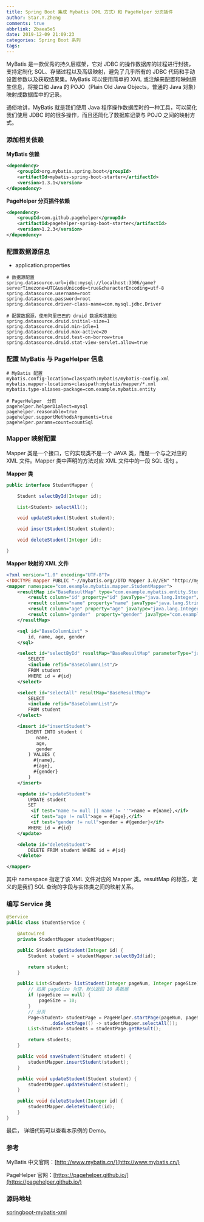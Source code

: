 ```yaml
---
title: Spring Boot 集成 Mybatis（XML 方式）和 PageHelper 分页插件
author: Star.Y.Zheng
comments: true
abbrlink: 2baea5e5
date: 2019-12-09 21:09:23
categories: Spring Boot 系列
tags:
---
```


MyBatis 是一款优秀的持久层框架，它对 JDBC 的操作数据库的过程进行封装，支持定制化 SQL、存储过程以及高级映射，避免了几乎所有的 JDBC 代码和手动设置参数以及获取结果集。MyBatis 可以使用简单的 XML 或注解来配置和映射原生信息，将接口和 Java 的 POJO（Plain Old Java Objects，普通的 Java 对象）映射成数据库中的记录。

通俗地讲，MyBatis 就是我们使用 Java 程序操作数据库时的一种工具，可以简化我们使用 JDBC 时的很多操作，而且还简化了数据库记录与 POJO 之间的映射方式。

<!-- more -->

### 添加相关依赖

**MyBatis 依赖**

```xml
<dependency>
    <groupId>org.mybatis.spring.boot</groupId>
    <artifactId>mybatis-spring-boot-starter</artifactId>
    <version>1.3.1</version>
</dependency>
```

**PageHelper 分页插件依赖**

```xml
<dependency>
    <groupId>com.github.pagehelper</groupId>
    <artifactId>pagehelper-spring-boot-starter</artifactId>
    <version>1.2.3</version>
</dependency>
```

### 配置数据源信息

- application.properties

```properties
# 数据源配置
spring.datasource.url=jdbc:mysql://localhost:3306/game?serverTimezone=UTC&useUnicode=true&characterEncoding=utf-8
spring.datasource.username=root
spring.datasource.password=root
spring.datasource.driver-class-name=com.mysql.jdbc.Driver

# 配置数据源，使用阿里巴巴的 druid 数据库连接池
spring.datasource.druid.initial-size=1
spring.datasource.druid.min-idle=1
spring.datasource.druid.max-active=20
spring.datasource.druid.test-on-borrow=true
spring.datasource.druid.stat-view-servlet.allow=true
```

### 配置 MyBatis 与 PageHelper 信息

```properties
# MyBatis 配置
mybatis.config-location=classpath:mybatis/mybatis-config.xml
mybatis.mapper-locations=classpath:mybatis/mapper/*.xml
mybatis.type-aliases-package=com.example.mybatis.entity

# PagerHelper  分页
pagehelper.helperDialect=mysql
pagehelper.reasonable=true
pagehelper.supportMethodsArguments=true
pagehelper.params=count=countSql
```

### Mapper 映射配置

Mapper 类是一个接口，它的实现类不是一个 JAVA 类，而是一个与之对应的 XML 文件。Mapper 类中声明的方法对应 XML 文件中的一段 SQL 语句 。 

**Mapper 类**

```java
public interface StudentMapper {

    Student selectById(Integer id);

    List<Student> selectAll();

    void updateStudent(Student student);

    void insertStudent(Student student);

    void deleteStudent(Integer id);

}
```

**Mapper 映射的 XML 文件**

```xml
<?xml version="1.0" encoding="UTF-8"?>
<!DOCTYPE mapper PUBLIC "-//mybatis.org//DTD Mapper 3.0//EN" "http://mybatis.org/dtd/mybatis-3-mapper.dtd">
<mapper namespace="com.example.mybatis.mapper.StudentMapper">
    <resultMap id="BaseResultMap" type="com.example.mybatis.entity.Student">
        <result column="id" property="id" javaType="java.lang.Integer"/>
        <result column="name" property="name" javaType="java.lang.String"/>
        <result column="age" property="age" javaType="java.lang.Integer"/>
        <result column="gender"  property="gender" javaType="com.example.mybatis.constant.GenderEnum"/>
    </resultMap>

    <sql id="BaseColumnList" >
        id, name, age, gender
    </sql>

    <select id="selectById" resultMap="BaseResultMap" parameterType="java.lang.Integer">
        SELECT
        <include refid="BaseColumnList"/>
        FROM student
        WHERE id = #{id}
    </select>

    <select id="selectAll" resultMap="BaseResultMap">
        SELECT
        <include refid="BaseColumnList"/>
        FROM student
    </select>

    <insert id="insertStudent">
       INSERT INTO student (
           name,
           age,
           gender
        ) VALUES (
          #{name},
          #{age},
          #{gender}
        )
    </insert>

    <update id="updateStudent">
        UPDATE student
        SET 
         <if test="name != null || name != ''">name = #{name},</if>
         <if test="age != null">age = #{age},</if>
         <if test="gender != null">gender = #{gender}</if>
        WHERE id = #{id}
    </update>

    <delete id="deleteStudent">
        DELETE FROM student WHERE id = #{id}
    </delete>

</mapper>
```

其中 namespace 指定了该 XML 文件对应的 Mapper 类。resultMap 的标签，定义的是我们 SQL 查询的字段与实体类之间的映射关系。

### 编写 Service 类

```java
@Service
public class StudentService {

    @Autowired
    private StudentMapper studentMapper;

    public Student getStudent(Integer id) {
        Student student = studentMapper.selectById(id);

        return student;
    }

    public List<Student> listStudent(Integer pageNum, Integer pageSize) {
        // 如果 pageSize 为空，默认返回 10 条数据
        if (pageSize == null) {
            pageSize = 10;
        }
        // 分页
        Page<Student> studentPage = PageHelper.startPage(pageNum, pageSize)
                .doSelectPage(() -> studentMapper.selectAll());
        List<Student> students = studentPage.getResult();

        return students;
    }

    public void saveStudent(Student student) {
        studentMapper.insertStudent(student);
    }

    public void updateStudent(Student student) {
        studentMapper.updateStudent(student);
    }

    public void deleteStudent(Integer id) {
        studentMapper.deleteStudent(id);
    }
}
```

最后， 详细代码可以查看本示例的 Demo。

### 参考

MyBatis 中文官网：[http://www.mybatis.cn/](http://www.mybatis.cn/)

PageHelper 官网：[https://pagehelper.github.io/](https://pagehelper.github.io/)


### 源码地址

[springboot-mybatis-xml](https://github.com/yifanzheng/springboot-action/tree/master/springboot-mybatis-xml)